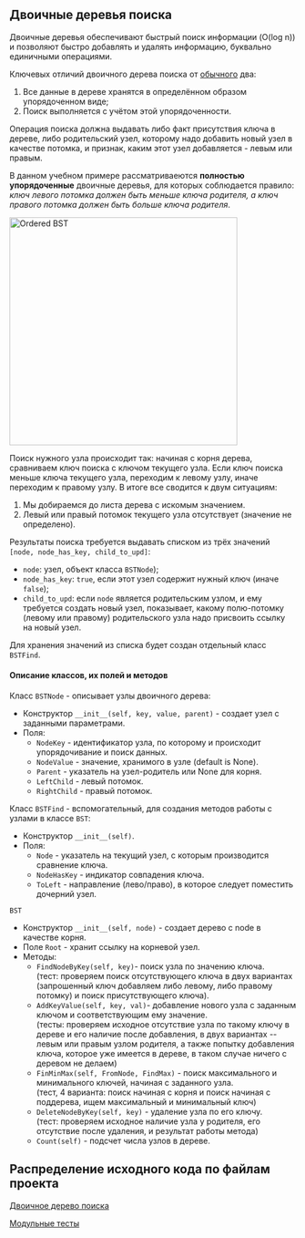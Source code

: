 ## Двоичные деревья поиска

Двоичные деревья обеспечивают быстрый поиск информации (O(log n)) и позволяют быстро добавлять и удалять информацию, буквально единичными операциями.

Ключевых отличий двоичного дерева поиска от [обычного](../01_SimpleTree/README.md) два:
1. Все данные в дереве хранятся в определённом образом упорядоченном виде;
2. Поиск выполняется с учётом этой упорядоченности. 

Операция поиска должна выдавать либо факт присутствия ключа в дереве, либо родительский узел, которому надо добавить новый узел в качестве потомка, и признак, каким этот узел добавляется - левым или правым. 

В данном учебном примере рассматриваеются **полностью упорядоченные** двоичные деревья, для которых соблюдается правило:        
*ключ левого потомка должен быть меньше ключа родителя, а ключ правого потомка должен быть больше ключа родителя*.

<img src="https://skillsmart.ru/algo/15-121-cm/tbin15.png" title="Ordered BST" width="400">

Поиск нужного узла происходит так: начиная с корня дерева, сравниваем ключ поиска с ключом текущего узла. Если ключ поиска меньше ключа текущего узла, переходим к левому узлу, иначе переходим к правому узлу. В итоге все сводится к двум ситуациям:
1. Мы добираемся до листа дерева с искомым значением.
2. Левый или правый потомок текущего узла отсутствует (значение не определено).

Результаты поиска требуется выдавать списком из трёх значений `[node, node_has_key, child_to_upd]`:
- `node`: узел, объект класса `BSTNode`);
- `node_has_key`: `true`, если этот узел содержит нужный ключ (иначе `false`);
- `child_to_upd`: если `node` является родительским узлом, и ему требуется создать новый узел, показывает, какому полю-потомку (левому или правому) родительского узла надо присвоить ссылку на новый узел.

Для хранения значений из списка будет создан отдельный класс `BSTFind`.


#### Описание классов, их полей и методов

Класс `BSTNode` - описывает узлы двоичного дерева:
- Конструктор `__init__(self, key, value, parent)` - создает узел с заданными параметрами.
- Поля:
    - `NodeKey` - идентификатор узла, по которому и происходит упорядочивание и поиск данных.
    - `NodeValue` - значение, хранимого в узле (default is None).
    - `Parent` - указатель на узел-родитель или None для корня.
    - `LeftChild` - левый потомок.
    - `RightChild` - правый потомок.

Класс `BSTFind` - вспомогательный, для создания методов работы с узлами в классе `BST`:
- Конструктор `__init__(self)`.
- Поля:
    - `Node` - указатель на текущий узел, с которым производится сравнение ключа.
    - `NodeHasKey` - индикатор совпадения ключа.
    - `ToLeft` - направление (лево/право), в которое следует поместить дочерний узел.

`BST`
- Конструктор `__init__(self, node)` - создает дерево c node в качестве корня.
- Поле `Root` - хранит ссылку на корневой узел.
- Методы:
    - `FindNodeByKey(self, key)`- поиск узла по значению ключа.            
    (тест: проверяем поиск отсутствующего ключа в двух вариантах (запрошенный ключ добавляем либо левому, либо правому потомку) и поиск присутствующего ключа).
    - `AddKeyValue(self, key, val)`- добавление нового узла с заданным ключом и соответствующим ему значение.           
    (тесты: проверяем исходное отсутствие узла по такому ключу в дереве и его наличие после добавления, в двух вариантах -- левым или правым узлом родителя, а также попытку добавления ключа, которое уже имеется в дереве, в таком случае ничего с деревом не делаем)
    - `FinMinMax(self, FromNode, FindMax)` - поиск максимального и минимального ключей, начиная с заданного узла.         
    (тест, 4 варианта: поиск начиная с корня и поиск начиная с поддерева, ищем максимальный и минимальный ключ)
    - `DeleteNodeByKey(self, key)` - удаление узла по его ключу.           
    (тест: проверяем исходное наличие узла у родителя, его отсутствие после удаления, и результат работы метода)
    - `Count(self)` - подсчет числа узлов в дереве.


## Распределение исходного кода по файлам проекта

[Двоичное дерево поиска](BST.py)

[Модульные тесты](BST_test.py)
